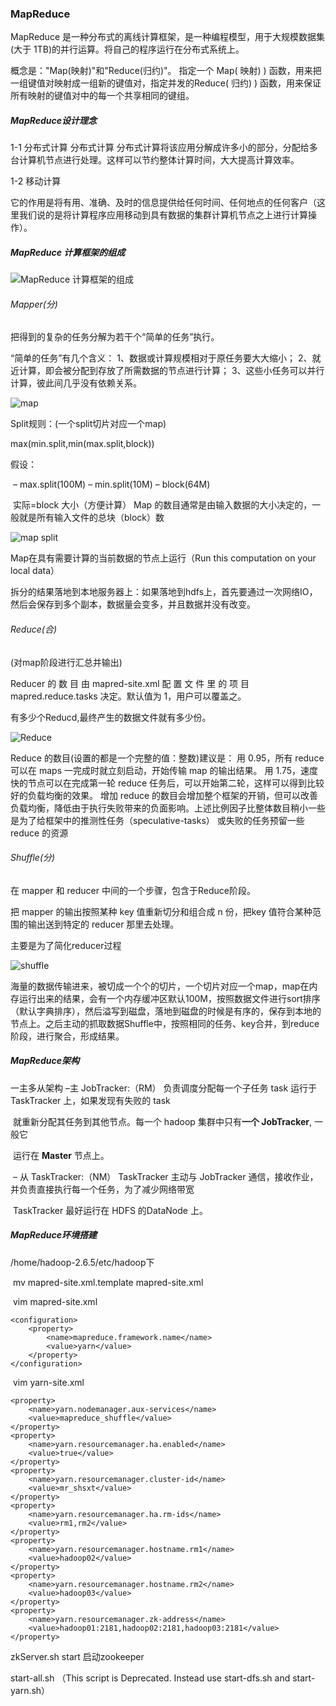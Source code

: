 ### MapReduce

MapReduce 是一种分布式的离线计算框架，是一种编程模型，用于大规模数据集(大于 1TB)的并行运算。将自己的程序运行在分布式系统上。

概念是："Map(映射)"和"Reduce(归约)"。 指定一个 Map( 映射) ) 函数，用来把一组键值对映射成一组新的键值对，指定并发的Reduce( 归约) ) 函数，用来保证所有映射的键值对中的每一个共享相同的键组。

##### MapReduce设计理念

1-1 分布式计算 分布式计算
		分布式计算将该应用分解成许多小的部分，分配给多台计算机节点进行处理。这样可以节约整体计算时间，大大提高计算效率。

1-2 移动计算

​	它的作用是将有用、准确、及时的信息提供给任何时间、任何地点的任何客户（这里我们说的是将计算程序应用移动到具有数据的集群计算机节点之上进行计算操作）。

##### MapReduce 计算框架的组成

![MapReduce 计算框架的组成](./img/MapReduce%20%E8%AE%A1%E7%AE%97%E6%A1%86%E6%9E%B6%E7%9A%84%E7%BB%84%E6%88%90.png)

###### Mapper(分)

把得到的复杂的任务分解为若干个“简单的任务”执行。

“简单的任务”有几个含义：
		1、数据或计算规模相对于原任务要大大缩小；
		2、就近计算，即会被分配到存放了所需数据的节点进行计算；
		3、这些小任务可以并行计算，彼此间几乎没有依赖关系。

![map](./img/map.png)

Split规则：(一个split切片对应一个map)

max(min.split,min(max.split,block))

假设：

​	– max.split(100M)
		– min.split(10M)
		– block(64M)

​		实际=block 大小（方便计算）
		Map 的数目通常是由输入数据的大小决定的，一般就是所有输入文件的总块（block）数

![map split](./img/map%20split.png)

Map在具有需要计算的当前数据的节点上运行（Run this computation on your local data）

拆分的结果落地到本地服务器上：如果落地到hdfs上，首先要通过一次网络IO，然后会保存到多个副本，数据量会变多，并且数据并没有改变。

###### Reduce(合)

(对map阶段进行汇总并输出)

Reducer 的 数 目 由 mapred-site.xml 配 置 文 件 里 的 项 目mapred.reduce.tasks 决定。默认值为 1，用户可以覆盖之。

有多少个Reducd,最终产生的数据文件就有多少份。

![Reduce](./img/Reduce.png)

Reduce 的数目(设置的都是一个完整的值：整数)建议是：
		用 0.95，所有 reduce 可以在 maps 一完成时就立刻启动，开始传输 map 的输出结果。
		用 1.75，速度快的节点可以在完成第一轮 reduce 任务后，可以开始第二轮，这样可以得到比较好的负载均衡的效果。
		增加 reduce 的数目会增加整个框架的开销，但可以改善负载均衡，降低由于执行失败带来的负面影响。上述比例因子比整体数目稍小一些是为了给框架中的推测性任务（speculative-tasks） 或失败的任务预留一些 reduce 的资源

###### Shuffle(分)

在 mapper 和 reducer 中间的一个步骤，包含于Reduce阶段。

把 mapper 的输出按照某种 key 值重新切分和组合成 n 份，把key 值符合某种范围的输出送到特定的 reducer 那里去处理。

主要是为了简化reducer过程

![shuffle](./img/shuffle.png)

海量的数据传输进来，被切成一个个的切片，一个切片对应一个map，map在内存运行出来的结果，会有一个内存缓冲区默认100M，按照数据文件进行sort排序（默认字典排序），然后溢写到磁盘，落地到磁盘的时候是有序的，保存到本地的节点上。之后主动的抓取数据Shuffle中，按照相同的任务、key合并，到reduce阶段，进行聚合，形成结果。

##### MapReduce架构

一主多从架构
		–主 JobTracker:（RM）
			负责调度分配每一个子任务 task 运行于 TaskTracker 上，如果发现有失败的 task 

​		就重新分配其任务到其他节点。每一个 hadoop 集群中只有**一个 JobTracker**, 一般它

​		运行在 **Master** 节点上。

​	– 从 TaskTracker:（NM）
			TaskTracker 主动与 JobTracker 通信，接收作业，并负责直接执行每一个任务，为了减少网络带宽 

​		TaskTracker 最好运行在 HDFS 的DataNode 上。



##### MapReduce环境搭建

/home/hadoop-2.6.5/etc/hadoop下

​	mv mapred-site.xml.template mapred-site.xml

​	vim mapred-site.xml

```
<configuration>
	<property>
        <name>mapreduce.framework.name</name>
        <value>yarn</value>
	</property>
</configuration>

```

​	vim yarn-site.xml

```
<property>
	<name>yarn.nodemanager.aux-services</name>
	<value>mapreduce_shuffle</value>
</property>
<property>
	<name>yarn.resourcemanager.ha.enabled</name>
	<value>true</value>
</property>
<property>
	<name>yarn.resourcemanager.cluster-id</name>
	<value>mr_shsxt</value>
</property>
<property>
	<name>yarn.resourcemanager.ha.rm-ids</name>
	<value>rm1,rm2</value>
</property>
<property>
	<name>yarn.resourcemanager.hostname.rm1</name>
	<value>hadoop02</value>
</property>
<property>
	<name>yarn.resourcemanager.hostname.rm2</name>
	<value>hadoop03</value>
</property>
<property>
	<name>yarn.resourcemanager.zk-address</name>
	<value>hadoop01:2181,hadoop02:2181,hadoop03:2181</value>
</property>
```

zkServer.sh start   启动zookeeper

start-all.sh     （This script is Deprecated. Instead use start-dfs.sh and start-yarn.sh）